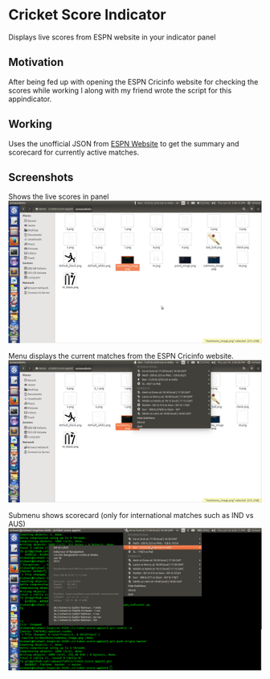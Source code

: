 # Cricket Score Indicator
Displays live scores from ESPN website in your indicator panel

## Motivation
After being fed up with opening the ESPN Cricinfo website for checking the scores while working I along with my friend wrote the script for this appindicator.

## Working
Uses the unofficial JSON from [ESPN Website](http://www.espncricinfo.com/) to get the summary and scorecard for currently active matches.

## Screenshots
Shows the live scores in panel
![](./screenshots/panel_image.png "Label gets updated with latest score")

Menu displays the current matches from the ESPN Cricinfo website.
![](./screenshots/mainmenu_image.png "Listing all the matches")

Submenu shows scorecard (only for international matches such as IND vs AUS)
![](./screenshots/submenu_image.png "Click 'Set as label' to display the scores from this match as the label text in panel")
